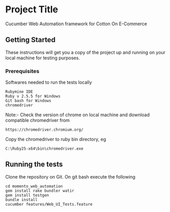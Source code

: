 # Project Title

Cucumber Web Automation framework for Cotton On E-Commerce 

## Getting Started

These instructions will get you a copy of the project up and running on your local machine for testing purposes.

### Prerequisites

Softwares needed to run the tests locally

```
Rubymine IDE
Ruby v 2.5.5 for Windows
Git bash for Windows
chromedriver 
```
Note:- Check the version of chrome on local machine and download compatible chromedriver from 
```
https://chromedriver.chromium.org/
```

Copy the chromedriver to ruby bin directory, eg
```
C:\Ruby25-x64\bin\chromedriver.exe
```


## Running the tests

Clone the repository on Git. On git bash execute the following


```
cd momento_web_automation
gem install rake bundler watir
gem install testgen
bundle install
cucumber features/Web_UI_Tests.feature
```

